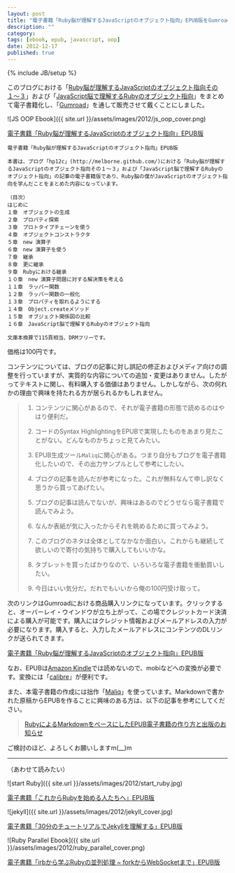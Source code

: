 ```yaml
---
layout: post
title: "電子書籍「Ruby脳が理解するJavaScriptのオブジェクト指向」EPUB版をGumroadから出版しました！"
description: ""
category: 
tags: [ebook, epub, javascript, oop]
date: 2012-12-17
published: true
---
```

{% include JB/setup %}

このブログにおける「[Ruby脳が理解するJavaScriptのオブジェクト指向その１〜３](http://melborne.github.com/2012/09/09/understand-js-oop-with-ruby-brain/ 'Ruby脳が理解するJavaScriptのオブジェクト指向')」および「[JavaScript脳で理解するRubyのオブジェクト指向](http://melborne.github.com/2012/09/11/understand-ruby-oop-with-js-brain/ 'JavaScript脳で理解するRubyのオブジェクト指向')」をまとめて電子書籍化し、「[Gumroad](https://gumroad.com/ 'Gumroad')」を通して販売させて戴くことにしました。

![JS OOP Ebook]({{ site.url }}/assets/images/2012/js_oop_cover.png)

<a href="http://gum.co/wNxf" class="gumroad-button">電子書籍「Ruby脳が理解するJavaScriptのオブジェクト指向」EPUB版 </a><script type="text/javascript" src="https://gumroad.com/js/gumroad-button.js"></script><script type="text/javascript" src="https://gumroad.com/js/gumroad.js"></script>


    電子書籍「Ruby脳が理解するJavaScriptのオブジェクト指向」EPUB版
    
    本書は、ブログ「hp12c」(http://melborne.github.com/)における「Ruby脳が理解するJavaScriptのオブジェクト指向その１〜３」および「JavaScript脳で理解するRubyのオブジェクト指向」の記事の電子書籍版であり、Ruby脳の僕がJavaScriptのオブジェクト指向を学んだことをまとめた内容になっています。
    
    （目次）
    はじめに
    １章　オブジェクトの生成
    ２章　プロパティ探索
    ３章　プロトタイプチェーンを使う
    ４章　オブジェクトコンストラクタ
    ５章　new 演算子
    ６章　new 演算子を使う
    ７章　継承
    ８章　更に継承
    ９章　Rubyにおける継承
    １０章　new 演算子問題に対する解決策を考える
    １１章　ラッパー関数
    １２章　ラッパー関数の一般化
    １３章　プロパティを取れるようにする
    １４章　Object.createメソッド
    １５章　オブジェクト関係図の比較
    １６章　JavaScript脳で理解するRubyのオブジェクト指向
    
    文庫本換算で115頁相当、DRMフリーです。

価格は100円です。

コンテンツについては、ブログの記事に対し誤記の修正およびメディア向けの調整を行っていますが、実質的な内容についての追加・変更はありません。したがってテキストに関し、有料購入する価値はありません。しかしながら、次の何れかの理由で興味を持たれる方が居られるかもしれません。

> 1. コンテンツに関心があるので、それが電子書籍の形態で読めるのはやはり便利だ。
> 
> 2. コードのSyntax HighlightingをEPUBで実現したものをあまり見たことがない。どんなものかちょっと見てみたい。
> 
> 3. EPUB生成ツール`Maliq`に関心がある。つまり自分もブログを電子書籍化したいので、その出力サンプルとして参考にしたい。
> 
> 4. ブログの記事を読んだが参考になった。これが無料なんて申し訳なく思うから買ってあげたい。
> 
> 5. ブログの記事は読んでないが、興味はあるのでどうせなら電子書籍で読んでみよう。
> 
> 6. なんか表紙が気に入ったからそれを眺めるために買ってみよう。
> 
> 7. このブログのネタは全体としてなかなか面白い。これからも継続して欲しいので寄付の気持ちで購入してもいいかな。
> 
> 8. タブレットを買ったばかりなので、いろいろな電子書籍を衝動買いしたい。
> 
> 9. 今日はいい気分だ。だれでもいいから俺の100円受け取って。


次のリンクはGumroadにおける商品購入リンクになっています。クリックすると、オーバーレイ・ウインドウが立ち上がって、この場でクレジットカード決済による購入が可能です。購入にはクレジット情報およびメールアドレスの入力が必要になります。購入すると、入力したメールアドレスにコンテンツのDLリンクが送られてきます。

<a href="http://gum.co/wNxf" class="gumroad-button">電子書籍「Ruby脳が理解するJavaScriptのオブジェクト指向」EPUB版 </a><script type="text/javascript" src="https://gumroad.com/js/gumroad-button.js"></script><script type="text/javascript" src="https://gumroad.com/js/gumroad.js"></script>



なお、EPUBは[Amazon Kindle](http://www.amazon.co.jp/gp/product/B007OZO03M/ref=bb1_ads_cel_1121?ie=UTF8&nav_sdd=aps&pf_rd_m=AN1VRQENFRJN5&pf_rd_s=center-1&pf_rd_r=1Z9P3B1C879AW391AVRT&pf_rd_t=101&pf_rd_p=122583989&pf_rd_i=489986 'Kindle Paperwhite - ライト内蔵の電子書籍リーダー')では読めないので、mobiなどへの変換が必要です。変換には「[calibre](http://calibre-ebook.com/ 'calibre - E-book management')」が便利です。

また、本電子書籍の作成には拙作「[Maliq](https://rubygems.org/gems/maliq 'maliq \| RubyGems.org \| your community gem host')」を使っています。Markdownで書かれた原稿からEPUBを作ることに興味のある方は、以下の記事を参考にしてください。


> [RubyによるMarkdownをベースにしたEPUB電子書籍の作り方と出版のお知らせ](http://melborne.github.com/2012/12/03/when-bloggers-become-publishers/ 'RubyによるMarkdownをベースにしたEPUB電子書籍の作り方と出版のお知らせ')

ご検討のほど、よろしくお願いしますm(__)m


----

（あわせて読みたい）


![start Ruby]({{ site.url }}/assets/images/2012/start_ruby.jpg)

<a href="http://gum.co/RjRO" class="gumroad-button">電子書籍「これからRubyを始める人たちへ」EPUB版</a><script type="text/javascript" src="https://gumroad.com/js/gumroad-button.js"></script><script type="text/javascript" src="https://gumroad.com/js/gumroad.js"></script>


![jekyll]({{ site.url }}/assets/images/2012/jekyll_cover.jpg)

<a href="http://gum.co/xfJY" class="gumroad-button">電子書籍「30分のチュートリアルでJekyllを理解する」EPUB版</a><script type="text/javascript" src="https://gumroad.com/js/gumroad-button.js"></script><script type="text/javascript" src="https://gumroad.com/js/gumroad.js"></script>


![Ruby Parallel Ebook]({{ site.url }}/assets/images/2012/ruby_parallel_cover.png)

<a href="http://gum.co/PjVk" class="gumroad-button">電子書籍「irbから学ぶRubyの並列処理 ~ forkからWebSocketまで」EPUB版 </a><script type="text/javascript" src="https://gumroad.com/js/gumroad-button.js"></script><script type="text/javascript" src="https://gumroad.com/js/gumroad.js"></script>
